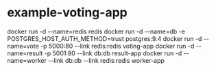 # example-voting-app

docker run -d --name=redis redis
docker run -d --name=db -e POSTGRES_HOST_AUTH_METHOD=trust postgres:9.4
docker run -d --name=vote -p 5000:80 --link redis:redis voting-app
docker run -d --name=result -p 5001:80 --link db:db result-app
docker run -d --name=worker --link db:db --link redis:redis worker-app
